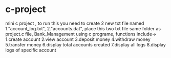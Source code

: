 # c-project
mini c project ,
to run this you need to create 2 new txt file named 
1."account_log.txt",
2."accounts.dat",
place this two txt file same folder as project.c file,
Bank_Management using c programe, 
functions include->
1.create account
2.view account
3.deposit money
4.withdraw money
5.transfer money
6.display total accounts created
7.display all logs
8.display logs of specific account
